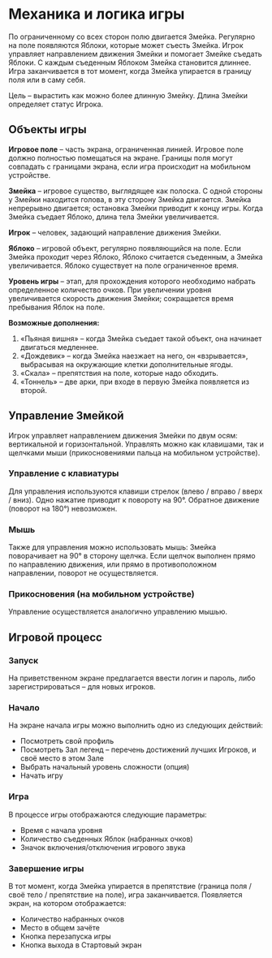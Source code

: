 ﻿# Механика и логика игры

По ограниченному со всех сторон полю двигается Змейка. Регулярно на поле появляются Яблоки, которые может съесть Змейка. Игрок управляет направлением движения Змейки и помогает Змейке съедать Яблоки. С каждым съеденным Яблоком Змейка становится длиннее. Игра заканчивается в тот момент, когда Змейка упирается в границу поля или в саму себя.

Цель – вырастить как можно более длинную Змейку. Длина Змейки определяет статус Игрока.

## Объекты игры

**Игровое поле** – часть экрана, ограниченная линией. Игровое поле должно полностью помещаться на экране. Границы поля могут совпадать с границами экрана, если игра происходит на мобильном устройстве.

**Змейка** – игровое существо, выглядящее как полоска. С одной стороны у Змейки находится голова, в эту сторону Змейка двигается. Змейка непрерывно двигается; остановка Змейки приводит к концу игры. Когда Змейка съедает Яблоко, длина тела Змейки увеличивается.

**Игрок** – человек, задающий направление движения Змейки.

**Яблоко** – игровой объект, регулярно появляющийся на поле. Если Змейка проходит через Яблоко, Яблоко считается съеденным, а Змейка увеличивается. Яблоко существует на поле ограниченное время.

**Уровень игры** – этап, для прохождения которого необходимо набрать определенное количество очков. При увеличении уровня увеличивается скорость движения Змейки; сокращается время пребывания Яблок на поле.

**Возможные дополнения:**

1. «Пьяная вишня» – когда Змейка съедает такой объект, она начинает двигаться медленнее.
2. «Дождевик» – когда Змейка наезжает на него, он «взрывается», выбрасывая на окружающие клетки дополнительные ягоды.
3. «Скала» – препятствия на поле, которые надо обходить.
4. «Тоннель» – две арки, при входе в первую Змейка появляется из второй.

## Управление Змейкой

Игрок управляет направлением движения Змейки по двум осям: вертикальной и горизонтальной. Управлять можно как клавишами, так и щелчками мыши (прикосновениями пальца на мобильном устройстве).

### Управление с клавиатуры

Для управления используются клавиши стрелок (влево / вправо / вверх / вниз). Одно нажатие приводит к повороту на 90°. Обратное движение (поворот на 180°) невозможен.

### Мышь

Также для управления можно использовать мышь: Змейка поворачивает на 90° в сторону щелчка. Если щелчок выполнен прямо по направлению движения, или прямо в противоположном направлении, поворот не осуществляется.

### Прикосновения (на мобильном устройстве)

Управление осуществляется аналогично управлению мышью.

## Игровой процесс

### Запуск

На приветственном экране предлагается ввести логин и пароль, либо зарегистрироваться – для новых игроков.

### Начало

На экране начала игры можно выполнить одно из следующих действий:

- Посмотреть свой профиль
- Посмотреть Зал легенд – перечень достижений лучших Игроков, и своё место в этом Зале
- Выбрать начальный уровень сложности (опция)
- Начать игру

### Игра

В процессе игры отображаются следующие параметры:

- Время с начала уровня
- Количество съеденных Яблок (набранных очков)
- Значок включения/отключения игрового звука

### Завершение игры

В тот момент, когда Змейка упирается в препятствие (граница поля / своё тело / препятствие на поле), игра заканчивается. Появляется экран, на котором отображается:

- Количество набранных очков
- Место в общем зачёте
- Кнопка перезапуска игры
- Кнопка выхода в Стартовый экран

